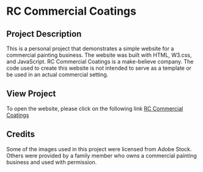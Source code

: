 # RC Commercial Coatings
## Project Description
This is a personal project that demonstrates a simple website for a commercial 
painting business. The website was built with HTML, W3.css, and JavaScript. RC 
Commercial Coatings is a make-believe company. The code used to create this 
website is not intended to serve as a template or be used in an actual 
commercial setting.
## View Project
To open the website, please click on the following link [RC Commercial Coatings](https://i-cortez.github.io/rccommercial/)
## Credits
Some of the images used in this project were licensed from Adobe Stock. Others 
were provided by a family member who owns a commercial painting business and 
used with permission.
